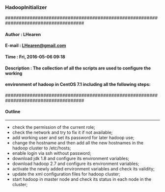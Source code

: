 ### HadoopInitializer

#####################################################################################
#### Author      : LHearen
#### E-mail      : LHearen@gmail.com
#### Time        : Fri, 2016-05-06 09:18
#### Description : The collection of all the scripts are used to configure the working 
####               environment of hadoop in CentOS 7.1 including all the following steps:
#####################################################################################

#### Outline
------

- check the permission of the current role;
- check the network and try to fix it if not available;
- add working user and set its password for later hadoop use;
- change the hostname and then add all the new hostnames in the hadoop cluster to /etc/hosts;
- enable login via ssh without password;
- download jdk 1.8 and configure its environment variables;
- download hadoop 2.7 and configure its environment variables;
- activate the newly added environment variables and check its validity;
- update the xml configuration files for hadoop cluster;
- start hadoop in master node and check its status in each node in the cluster;

